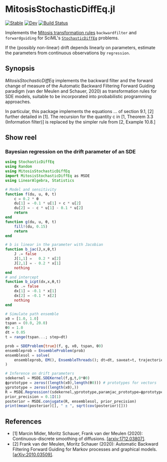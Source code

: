 # MitosisStochasticDiffEq.jl

[![Stable](https://img.shields.io/badge/docs-stable-blue.svg)](https://mschauer.github.io/MitosisStochasticDiffEq.jl/stable)
[![Dev](https://img.shields.io/badge/docs-dev-blue.svg)](https://mschauer.github.io/MitosisStochasticDiffEq.jl/dev)
[![Build Status](https://github.com/mschauer/MitosisStochasticDiffEq.jl/workflows/CI/badge.svg)](https://github.com/mschauer/MitosisStochasticDiffEq.jl/actions)

Implements the [Mitosis transformation rules](https://github.com/mschauer/Mitosis.jl) `backwardfilter` and `forwardguiding` for SciML's [`StochasticDiffEq`](https://github.com/SciML/StochasticDiffEq.jl) problems. 

If the (possibly non-linear) drift depends linearly on parameters, estimate the parameters from continuous observations by `regression`. 


## Synopsis

*MitosisStochasticDiffEq* implements the backward filter and the forward change of measure  of the Automatic Backward Filtering Forward Guiding paradigm  (van der Meulen and Schauer, 2020) as transformation rules for SDE models,  suitable to be incorporated into probabilistic programming approaches.

In particular, this package implements the equations ... of section 9.1, [2] further detailed in [1]. The recursion for the quantity c in [1, Theorem 3.3 (Information filter)] is replaced by the simpler rule from [2, Example 10.8.]

## Show reel

### Bayesian regression on the drift parameter of an SDE
```julia
using StochasticDiffEq
using Random
using MitosisStochasticDiffEq
import MitosisStochasticDiffEq as MSDE
using LinearAlgebra, Statistics

# Model and sensitivity
function f(du, u, θ, t)
    c = 0.2 * θ
    du[1] = -0.1 * u[1] + c * u[2]
    du[2] = - c * u[1] - 0.1 * u[2]
    return
end
function g(du, u, θ, t)
    fill!(du, 0.15)
    return
end

# b is linear in the parameter with Jacobian 
function b_jac(J,x,θ,t)
    J .= false
    J[1,1] =   0.2 * x[2] 
    J[2,1] = - 0.2 * x[1]
    nothing
end
# and intercept
function b_icpt(dx,x,θ,t)
    dx .= false
    dx[1] = -0.1 * x[1]
    dx[2] = -0.1 * x[2]
    nothing
end

# Simulate path ensemble 
x0 = [1.0, 1.0]
tspan = (0.0, 20.0)
θ0 = 1.0
dt = 0.05
t = range(tspan...; step=dt)

prob = SDEProblem{true}(f, g, x0, tspan, θ0)
ensembleprob = EnsembleProblem(prob)
ensemblesol = solve(
    ensembleprob, EM(), EnsembleThreads(); dt=dt, saveat=t, trajectories=1000
)

# Inference on drift parameters
sdekernel = MSDE.SDEKernel(f,g,t,0*θ0)
ϕprototype = zeros((length(x0),length(θ0))) # prototypes for vectors
yprototype = zeros((length(x0),))
R = MSDE.Regression!(sdekernel,yprototype,paramjac_prototype=ϕprototype,paramjac=b_jac,intercept=b_icpt)
prior_precision = 0.1I(1)
posterior = MSDE.conjugate(R, ensemblesol, prior_precision)
print(mean(posterior)[], " ± ", sqrt(cov(posterior)[]))
```


## References

* [1] Marcin Mider, Moritz Schauer, Frank van der Meulen (2020): Continuous-discrete smoothing of diffusions. [[arxiv:1712.03807]](https://arxiv.org/abs/arxiv:1712.03807).
* [2] Frank van der Meulen, Moritz Schauer (2020): Automatic Backward Filtering Forward Guiding for Markov processes and graphical models. [[arXiv:2010.03509]](https://arxiv.org/abs/2010.03509).

